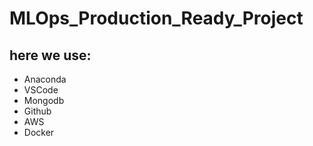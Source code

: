 # MLOps_Production_Ready_Project

## here we use:
- Anaconda
- VSCode
- Mongodb
- Github
- AWS
- Docker